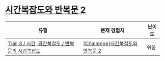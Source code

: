 # [시간복잡도와 반복문 2](https://https://en.codetree.ai/trails/complete/curated-cards/challenge-time-complexity-and-for-loop-2)

|유형|문제 경험치|난이도|
|---|---|---|
|[Trail 3 / 시간, 공간복잡도 / 반복문의 시간복잡도](https://https://en.codetree.ai/trail-info/novice-high/)|[[Challenge]시간복잡도와 반복문 2](https://https://en.codetree.ai/trails/complete/curated-cards/challenge-time-complexity-and-for-loop-2/)|쉬움|

